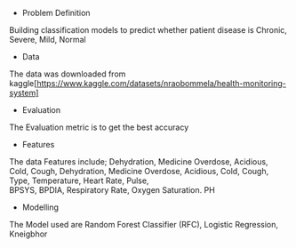 * Problem Definition

Building classification models to predict whether patient disease is Chronic, Severe, Mild, Normal 

* Data

The data was downloaded from kaggle[https://www.kaggle.com/datasets/nraobommela/health-monitoring-system]

* Evaluation

The Evaluation metric is to get the best accuracy

* Features

The data Features include; 
Dehydration,	Medicine Overdose,	Acidious,	Cold,	Cough,	Dehydration,	Medicine Overdose, 
Acidious,	Cold,	Cough,	Type,	Temperature,	Heart Rate,	Pulse,	
BPSYS,	BPDIA,	Respiratory Rate,	Oxygen Saturation.	PH

* Modelling

The Model used are Random Forest Classifier (RFC), Logistic Regression, Kneigbhor
